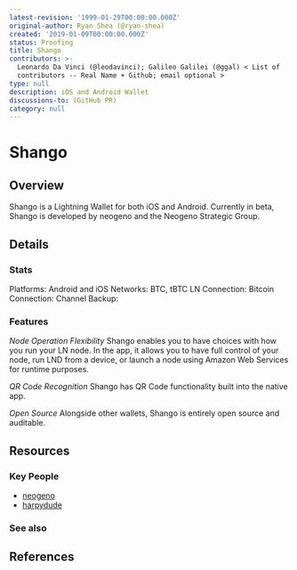 ```yaml
---
latest-revision: '1999-01-29T00:00:00.000Z'
original-author: Ryan Shea (@ryan-shea)
created: '2019-01-09T00:00:00.000Z'
status: Proofing
title: Shango
contributors: >-
  Leonardo Da Vinci (@leodavinci); Galileo Galilei (@ggal) < List of
  contributors -- Real Name + Github; email optional >
type: null
description: iOS and Android Wallet
discussions-to: (GitHub PR)
category: null
---
```


# Shango

## Overview

Shango is a Lightning Wallet for both iOS and Android. Currently in beta, Shango is developed by neogeno and the Neogeno Strategic Group.

## Details

### Stats

Platforms: Android and iOS Networks: BTC, tBTC LN Connection: Bitcoin Connection: Channel Backup:

### Features

_Node Operation Flexibility_ Shango enables you to have choices with how you run your LN node. In the app, it allows you to have full control of your node, run LND from a device, or launch a node using Amazon Web Services for runtime purposes.

_QR Code Recognition_ Shango has QR Code functionality built into the native app.

_Open Source_ Alongside other wallets, Shango is entirely open source and auditable.

## Resources

### Key People

* [neogeno](https://github.com/neogeno)
* [harpydude](https://github.com/harpydude)

### See also

## References

